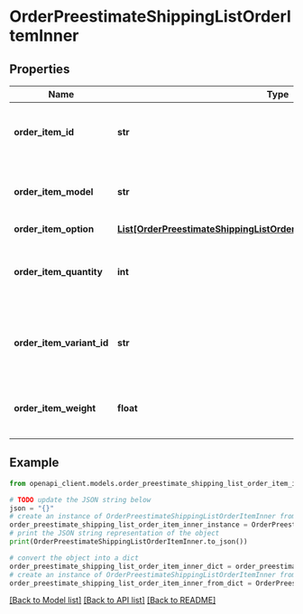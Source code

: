 # OrderPreestimateShippingListOrderItemInner


## Properties

Name | Type | Description | Notes
------------ | ------------- | ------------- | -------------
**order_item_id** | **str** | Defines orders specified by order item id | 
**order_item_model** | **str** | Defines orders specified by order item model | [optional] 
**order_item_option** | [**List[OrderPreestimateShippingListOrderItemInnerOrderItemOptionInner]**](OrderPreestimateShippingListOrderItemInnerOrderItemOptionInner.md) |  | [optional] 
**order_item_quantity** | **int** | Defines orders specified by order item quantity | 
**order_item_variant_id** | **str** | Ordered product variant. Where x is order item ID | [optional] 
**order_item_weight** | **float** | Defines orders specified by order item weight | [optional] 

## Example

```python
from openapi_client.models.order_preestimate_shipping_list_order_item_inner import OrderPreestimateShippingListOrderItemInner

# TODO update the JSON string below
json = "{}"
# create an instance of OrderPreestimateShippingListOrderItemInner from a JSON string
order_preestimate_shipping_list_order_item_inner_instance = OrderPreestimateShippingListOrderItemInner.from_json(json)
# print the JSON string representation of the object
print(OrderPreestimateShippingListOrderItemInner.to_json())

# convert the object into a dict
order_preestimate_shipping_list_order_item_inner_dict = order_preestimate_shipping_list_order_item_inner_instance.to_dict()
# create an instance of OrderPreestimateShippingListOrderItemInner from a dict
order_preestimate_shipping_list_order_item_inner_from_dict = OrderPreestimateShippingListOrderItemInner.from_dict(order_preestimate_shipping_list_order_item_inner_dict)
```
[[Back to Model list]](../README.md#documentation-for-models) [[Back to API list]](../README.md#documentation-for-api-endpoints) [[Back to README]](../README.md)



